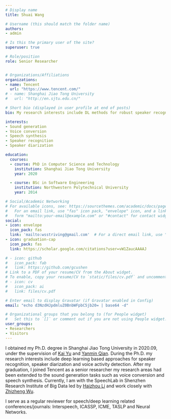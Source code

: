 ```yaml
---
# Display name
title: Shuai Wang

# Username (this should match the folder name)
authors:
- admin

# Is this the primary user of the site?
superuser: true

# Role/position
role: Senior Researcher


# Organizations/Affiliations
organizations:
- name: Tencent
  url: "https://www.tencent.com/"
# - name: Shanghai Jiao Tong University
#   url: "http://en.sjtu.edu.cn/"

# Short bio (displayed in user profile at end of posts)
bio: My research interests include DL methods for robust speaker recognition

interests:
- Sound generation
- Voice conversion
- Speech synthesis
- Speaker recognition
- Speaker diarization

education:
  courses:
  - course: PhD in Computer Science and Technology
    institution: Shanghai Jiao Tong University
    year: 2020

  - course: BSc in Software Engineering
    institution: Northwestern Polytechnical University
    year: 2014

# Social/Academic Networking
# For available icons, see: https://sourcethemes.com/academic/docs/page-builder/#icons
#   For an email link, use "fas" icon pack, "envelope" icon, and a link in the
#   form "mailto:your-email@example.com" or "#contact" for contact widget.
social:
- icon: envelope
  icon_pack: fas
  link: 'mailto:wsstriving@gmail.com'  # For a direct email link, use "mailto:test@example.org".
- icon: graduation-cap
  icon_pack: fas
  link: https://scholar.google.com/citations?user=vW1ZaucAAAAJ

# - icon: github
#   icon_pack: fab
#   link: https://github.com/gcushen
# Link to a PDF of your resume/CV from the About widget.
# To enable, copy your resume/CV to `static/files/cv.pdf` and uncomment the lines below.
# - icon: cv
#   icon_pack: ai
#   link: files/cv.pdf

# Enter email to display Gravatar (if Gravatar enabled in Config)
email: "echo d3NzdHJpdmluZ0BnbWFpbC5jb20= | base64 -d"

# Organizational groups that you belong to (for People widget)
#   Set this to `[]` or comment out if you are not using People widget.
user_groups:
- Researchers
- Visitors
---
```


I obtained my Ph.D. degree in Shanghai Jiao Tong University in 2020.09, under the supervision of [Kai Yu](https://speechlab.sjtu.edu.cn/members/kai_yu) and [Yanmin Qian](https://speechlab.sjtu.edu.cn/members/yanmin_qian). During the Ph.D. my research interests include deep learning based approaches for speaker recognition, speaker diarization and voice activity detection. After my graduation, I joined Tencent as a senior researcher my research areas had been extended to the sound generation tasks such as voice conversion and speech synthesis. Currently, I am with the SpeechLab in Shenzhen Research Institute of Big Data led by [Haizhou Li](https://colips.org/~eleliha/) and work closely with [Zhizheng Wu](https://drwuz.com/).

I serve as a regular reviewer for speech/deep learning related conferences/journals: Interspeech, ICASSP, ICME, TASLP and Neural Networks. 

